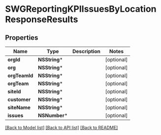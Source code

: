 # SWGReportingKPIIssuesByLocationResponseResults

## Properties
Name | Type | Description | Notes
------------ | ------------- | ------------- | -------------
**orgId** | **NSString*** |  | [optional] 
**org** | **NSString*** |  | [optional] 
**orgTeamId** | **NSString*** |  | [optional] 
**orgTeam** | **NSString*** |  | [optional] 
**siteId** | **NSString*** |  | [optional] 
**customer** | **NSString*** |  | [optional] 
**siteName** | **NSString*** |  | [optional] 
**issues** | **NSNumber*** |  | [optional] 

[[Back to Model list]](../README.md#documentation-for-models) [[Back to API list]](../README.md#documentation-for-api-endpoints) [[Back to README]](../README.md)


